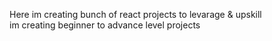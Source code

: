 Here im creating bunch of react projects to levarage & upskill  
im creating beginner to advance level projects

